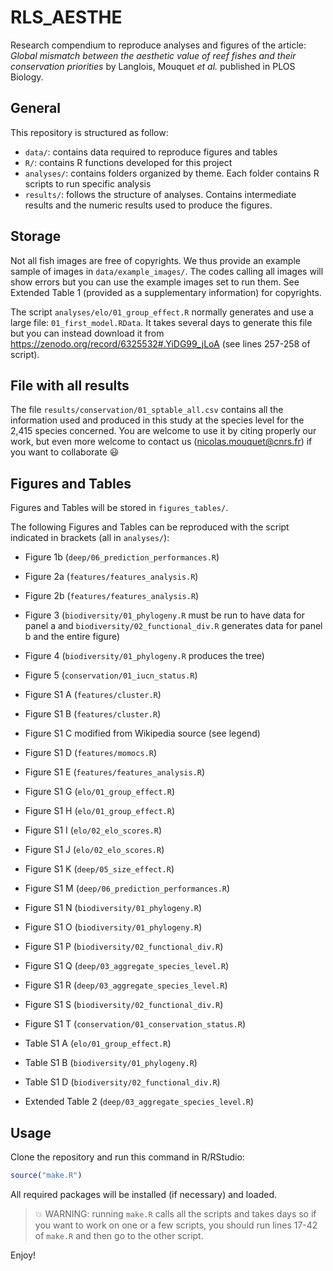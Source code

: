 # RLS_AESTHE

Research compendium to reproduce analyses and figures of the article: 
_Global mismatch between the aesthetic value of reef fishes and their conservation priorities_ 
by Langlois, Mouquet _et al._ published in PLOS Biology.


## General

This repository is structured as follow:

- `data/`: contains data required to reproduce figures and tables
- `R/`: contains R functions developed for this project
- `analyses/`: contains folders organized by theme. Each folder contains R scripts
to run specific analysis
- `results/`: follows the structure of analyses. Contains intermediate results 
and the numeric results used to produce the figures.



## Storage

Not all fish images are free of copyrights. We thus provide an example sample of 
images in `data/example_images/`. The codes calling all images will show errors 
but you can use the example images set to run them. See Extended Table 1 
(provided as a supplementary information) for copyrights. 

The script `analyses/elo/01_group_effect.R` normally generates and use a large 
file: `01_first_model.RData`. It takes several days to generate this file but 
you can instead download it from https://zenodo.org/record/6325532#.YiDG99_jLoA
(see lines 257-258 of script).



## File with all results  

The file `results/conservation/01_sptable_all.csv` contains all the information 
used and produced in this study at the species level for the 2,415 species 
concerned. You are welcome to use it by citing properly our work, but even more 
welcome to contact us (nicolas.mouquet@cnrs.fr) if you want to collaborate :smiley:



## Figures and Tables

Figures and Tables will be stored in `figures_tables/`.

The following Figures and Tables can be reproduced with the script indicated in 
brackets (all in `analyses/`):
    
- Figure 1b (`deep/06_prediction_performances.R`)
- Figure 2a (`features/features_analysis.R`)
- Figure 2b (`features/features_analysis.R`) 
- Figure 3 (`biodiversity/01_phylogeny.R` must be run to have data for panel a 
and `biodiversity/02_functional_div.R` generates data for panel b and the entire figure)
- Figure 4 (`biodiversity/01_phylogeny.R` produces the tree)
- Figure 5 (`conservation/01_iucn_status.R`)
- Figure S1 A (`features/cluster.R`)
- Figure S1 B (`features/cluster.R`) 
- Figure S1 C modified from Wikipedia source (see legend) 
- Figure S1 D  (`features/momocs.R`)
- Figure S1 E  (`features/features_analysis.R`)
- Figure S1 G  (`elo/01_group_effect.R`)
- Figure S1 H  (`elo/01_group_effect.R`)
- Figure S1 I  (`elo/02_elo_scores.R`)
- Figure S1 J (`elo/02_elo_scores.R`)
- Figure S1 K (`deep/05_size_effect.R`)
- Figure S1 M (`deep/06_prediction_performances.R`)
- Figure S1 N (`biodiversity/01_phylogeny.R`)
- Figure S1 O (`biodiversity/01_phylogeny.R`)
- Figure S1 P (`biodiversity/02_functional_div.R`)
- Figure S1 Q (`deep/03_aggregate_species_level.R`)
- Figure S1 R (`deep/03_aggregate_species_level.R`)
- Figure S1 S (`biodiversity/02_functional_div.R`)
- Figure S1 T (`conservation/01_conservation_status.R`)
      
- Table S1 A  (`elo/01_group_effect.R`)
- Table S1 B  (`biodiversity/01_phylogeny.R`)
- Table S1 D  (`biodiversity/02_functional_div.R`)

- Extended Table 2 (`deep/03_aggregate_species_level.R`)



## Usage

Clone the repository and run this command in R/RStudio:

```r
source("make.R")
```


All required packages will be installed (if necessary) and loaded.

> :boom: WARNING: running `make.R` calls all the scripts and takes days so if 
you want to work on one or a few scripts, you should run lines 17-42 of 
`make.R` and then go to the other script.

Enjoy!
